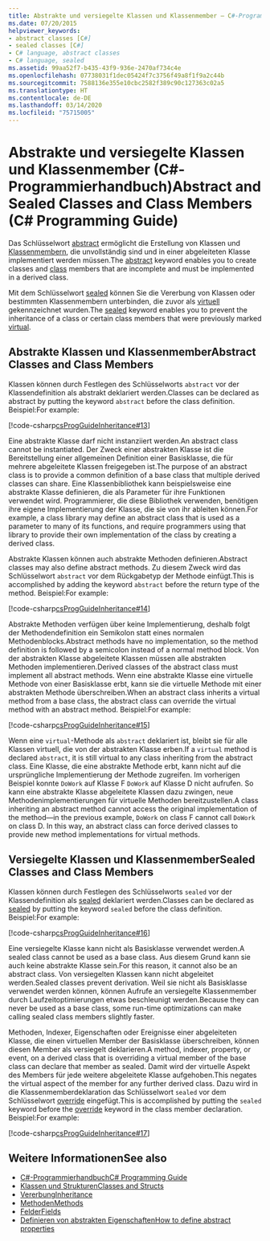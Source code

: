 ```yaml
---
title: Abstrakte und versiegelte Klassen und Klassenmember – C#-Programmierhandbuch
ms.date: 07/20/2015
helpviewer_keywords:
- abstract classes [C#]
- sealed classes [C#]
- C# language, abstract classes
- C# language, sealed
ms.assetid: 99aa52f7-b435-43f9-936e-2470af734c4e
ms.openlocfilehash: 07738031f1dec05424f7c3756f49a8f1f9a2c44b
ms.sourcegitcommit: 7588136e355e10cbc2582f389c90c127363c02a5
ms.translationtype: HT
ms.contentlocale: de-DE
ms.lasthandoff: 03/14/2020
ms.locfileid: "75715005"
---
```

# <a name="abstract-and-sealed-classes-and-class-members-c-programming-guide"></a><span data-ttu-id="b6834-102">Abstrakte und versiegelte Klassen und Klassenmember (C#-Programmierhandbuch)</span><span class="sxs-lookup"><span data-stu-id="b6834-102">Abstract and Sealed Classes and Class Members (C# Programming Guide)</span></span>
<span data-ttu-id="b6834-103">Das Schlüsselwort [abstract](../../language-reference/keywords/abstract.md) ermöglicht die Erstellung von Klassen und [Klassenmembern](../../language-reference/keywords/class.md), die unvollständig sind und in einer abgeleiteten Klasse implementiert werden müssen.</span><span class="sxs-lookup"><span data-stu-id="b6834-103">The [abstract](../../language-reference/keywords/abstract.md) keyword enables you to create classes and [class](../../language-reference/keywords/class.md) members that are incomplete and must be implemented in a derived class.</span></span>  
  
 <span data-ttu-id="b6834-104">Mit dem Schlüsselwort [sealed](../../language-reference/keywords/sealed.md) können Sie die Vererbung von Klassen oder bestimmten Klassenmembern unterbinden, die zuvor als [virtuell](../../language-reference/keywords/virtual.md) gekennzeichnet wurden.</span><span class="sxs-lookup"><span data-stu-id="b6834-104">The [sealed](../../language-reference/keywords/sealed.md) keyword enables you to prevent the inheritance of a class or certain class members that were previously marked [virtual](../../language-reference/keywords/virtual.md).</span></span>  
  
## <a name="abstract-classes-and-class-members"></a><span data-ttu-id="b6834-105">Abstrakte Klassen und Klassenmember</span><span class="sxs-lookup"><span data-stu-id="b6834-105">Abstract Classes and Class Members</span></span>  
 <span data-ttu-id="b6834-106">Klassen können durch Festlegen des Schlüsselworts `abstract` vor der Klassendefinition als abstrakt deklariert werden.</span><span class="sxs-lookup"><span data-stu-id="b6834-106">Classes can be declared as abstract by putting the keyword `abstract` before the class definition.</span></span> <span data-ttu-id="b6834-107">Beispiel:</span><span class="sxs-lookup"><span data-stu-id="b6834-107">For example:</span></span>  
  
 [!code-csharp[csProgGuideInheritance#13](~/samples/snippets/csharp/VS_Snippets_VBCSharp/csProgGuideInheritance/CS/Inheritance.cs#13)]  
  
 <span data-ttu-id="b6834-108">Eine abstrakte Klasse darf nicht instanziiert werden.</span><span class="sxs-lookup"><span data-stu-id="b6834-108">An abstract class cannot be instantiated.</span></span> <span data-ttu-id="b6834-109">Der Zweck einer abstrakten Klasse ist die Bereitstellung einer allgemeinen Definition einer Basisklasse, die für mehrere abgeleitete Klassen freigegeben ist.</span><span class="sxs-lookup"><span data-stu-id="b6834-109">The purpose of an abstract class is to provide a common definition of a base class that multiple derived classes can share.</span></span> <span data-ttu-id="b6834-110">Eine Klassenbibliothek kann beispielsweise eine abstrakte Klasse definieren, die als Parameter für ihre Funktionen verwendet wird. Programmierer, die diese Bibliothek verwenden, benötigen ihre eigene Implementierung der Klasse, die sie von ihr ableiten können.</span><span class="sxs-lookup"><span data-stu-id="b6834-110">For example, a class library may define an abstract class that is used as a parameter to many of its functions, and require programmers using that library to provide their own implementation of the class by creating a derived class.</span></span>  
  
 <span data-ttu-id="b6834-111">Abstrakte Klassen können auch abstrakte Methoden definieren.</span><span class="sxs-lookup"><span data-stu-id="b6834-111">Abstract classes may also define abstract methods.</span></span> <span data-ttu-id="b6834-112">Zu diesem Zweck wird das Schlüsselwort `abstract` vor dem Rückgabetyp der Methode einfügt.</span><span class="sxs-lookup"><span data-stu-id="b6834-112">This is accomplished by adding the keyword `abstract` before the return type of the method.</span></span> <span data-ttu-id="b6834-113">Beispiel:</span><span class="sxs-lookup"><span data-stu-id="b6834-113">For example:</span></span>  
  
 [!code-csharp[csProgGuideInheritance#14](~/samples/snippets/csharp/VS_Snippets_VBCSharp/csProgGuideInheritance/CS/Inheritance.cs#14)]  
  
 <span data-ttu-id="b6834-114">Abstrakte Methoden verfügen über keine Implementierung, deshalb folgt der Methodendefinition ein Semikolon statt eines normalen Methodenblocks.</span><span class="sxs-lookup"><span data-stu-id="b6834-114">Abstract methods have no implementation, so the method definition is followed by a semicolon instead of a normal method block.</span></span> <span data-ttu-id="b6834-115">Von der abstrakten Klasse abgeleitete Klassen müssen alle abstrakten Methoden implementieren.</span><span class="sxs-lookup"><span data-stu-id="b6834-115">Derived classes of the abstract class must implement all abstract methods.</span></span> <span data-ttu-id="b6834-116">Wenn eine abstrakte Klasse eine virtuelle Methode von einer Basisklasse erbt, kann sie die virtuelle Methode mit einer abstrakten Methode überschreiben.</span><span class="sxs-lookup"><span data-stu-id="b6834-116">When an abstract class inherits a virtual method from a base class, the abstract class can override the virtual method with an abstract method.</span></span> <span data-ttu-id="b6834-117">Beispiel:</span><span class="sxs-lookup"><span data-stu-id="b6834-117">For example:</span></span>  
  
 [!code-csharp[csProgGuideInheritance#15](~/samples/snippets/csharp/VS_Snippets_VBCSharp/csProgGuideInheritance/CS/Inheritance.cs#15)]  
  
 <span data-ttu-id="b6834-118">Wenn eine `virtual`-Methode als `abstract` deklariert ist, bleibt sie für alle Klassen virtuell, die von der abstrakten Klasse erben.</span><span class="sxs-lookup"><span data-stu-id="b6834-118">If a `virtual` method is declared `abstract`, it is still virtual to any class inheriting from the abstract class.</span></span> <span data-ttu-id="b6834-119">Eine Klasse, die eine abstrakte Methode erbt, kann nicht auf die ursprüngliche Implementierung der Methode zugreifen. Im vorherigen Beispiel konnte `DoWork` auf Klasse F `DoWork` auf Klasse D nicht aufrufen. So kann eine abstrakte Klasse abgeleitete Klassen dazu zwingen, neue Methodenimplementierungen für virtuelle Methoden bereitzustellen.</span><span class="sxs-lookup"><span data-stu-id="b6834-119">A class inheriting an abstract method cannot access the original implementation of the method—in the previous example, `DoWork` on class F cannot call `DoWork` on class D. In this way, an abstract class can force derived classes to provide new method implementations for virtual methods.</span></span>  
  
## <a name="sealed-classes-and-class-members"></a><span data-ttu-id="b6834-120">Versiegelte Klassen und Klassenmember</span><span class="sxs-lookup"><span data-stu-id="b6834-120">Sealed Classes and Class Members</span></span>  
 <span data-ttu-id="b6834-121">Klassen können durch Festlegen des Schlüsselworts `sealed` vor der Klassendefinition als [sealed](../../language-reference/keywords/sealed.md) deklariert werden.</span><span class="sxs-lookup"><span data-stu-id="b6834-121">Classes can be declared as [sealed](../../language-reference/keywords/sealed.md) by putting the keyword `sealed` before the class definition.</span></span> <span data-ttu-id="b6834-122">Beispiel:</span><span class="sxs-lookup"><span data-stu-id="b6834-122">For example:</span></span>  
  
 [!code-csharp[csProgGuideInheritance#16](~/samples/snippets/csharp/VS_Snippets_VBCSharp/csProgGuideInheritance/CS/Inheritance.cs#16)]  
  
 <span data-ttu-id="b6834-123">Eine versiegelte Klasse kann nicht als Basisklasse verwendet werden.</span><span class="sxs-lookup"><span data-stu-id="b6834-123">A sealed class cannot be used as a base class.</span></span> <span data-ttu-id="b6834-124">Aus diesem Grund kann sie auch keine abstrakte Klasse sein.</span><span class="sxs-lookup"><span data-stu-id="b6834-124">For this reason, it cannot also be an abstract class.</span></span> <span data-ttu-id="b6834-125">Von versiegelten Klassen kann nicht abgeleitet werden.</span><span class="sxs-lookup"><span data-stu-id="b6834-125">Sealed classes prevent derivation.</span></span> <span data-ttu-id="b6834-126">Weil sie nicht als Basisklasse verwendet werden können, können Aufrufe an versiegelte Klassenmember durch Laufzeitoptimierungen etwas beschleunigt werden.</span><span class="sxs-lookup"><span data-stu-id="b6834-126">Because they can never be used as a base class, some run-time optimizations can make calling sealed class members slightly faster.</span></span>  
  
 <span data-ttu-id="b6834-127">Methoden, Indexer, Eigenschaften oder Ereignisse einer abgeleiteten Klasse, die einen virtuellen Member der Basisklasse überschreiben, können diesen Member als versiegelt deklarieren.</span><span class="sxs-lookup"><span data-stu-id="b6834-127">A method, indexer, property, or event, on a derived class that is overriding a virtual member of the base class can declare that member as sealed.</span></span> <span data-ttu-id="b6834-128">Damit wird der virtuelle Aspekt des Members für jede weitere abgeleitete Klasse aufgehoben.</span><span class="sxs-lookup"><span data-stu-id="b6834-128">This negates the virtual aspect of the member for any further derived class.</span></span> <span data-ttu-id="b6834-129">Dazu wird in die Klassenmemberdeklaration das Schlüsselwort `sealed` vor dem Schlüsselwort [override](../../language-reference/keywords/override.md) eingefügt.</span><span class="sxs-lookup"><span data-stu-id="b6834-129">This is accomplished by putting the `sealed` keyword before the [override](../../language-reference/keywords/override.md) keyword in the class member declaration.</span></span> <span data-ttu-id="b6834-130">Beispiel:</span><span class="sxs-lookup"><span data-stu-id="b6834-130">For example:</span></span>  
  
 [!code-csharp[csProgGuideInheritance#17](~/samples/snippets/csharp/VS_Snippets_VBCSharp/csProgGuideInheritance/CS/Inheritance.cs#17)]  
  
## <a name="see-also"></a><span data-ttu-id="b6834-131">Weitere Informationen</span><span class="sxs-lookup"><span data-stu-id="b6834-131">See also</span></span>

- [<span data-ttu-id="b6834-132">C#-Programmierhandbuch</span><span class="sxs-lookup"><span data-stu-id="b6834-132">C# Programming Guide</span></span>](../index.md)
- [<span data-ttu-id="b6834-133">Klassen und Strukturen</span><span class="sxs-lookup"><span data-stu-id="b6834-133">Classes and Structs</span></span>](./index.md)
- [<span data-ttu-id="b6834-134">Vererbung</span><span class="sxs-lookup"><span data-stu-id="b6834-134">Inheritance</span></span>](./inheritance.md)
- [<span data-ttu-id="b6834-135">Methoden</span><span class="sxs-lookup"><span data-stu-id="b6834-135">Methods</span></span>](./methods.md)
- [<span data-ttu-id="b6834-136">Felder</span><span class="sxs-lookup"><span data-stu-id="b6834-136">Fields</span></span>](./fields.md)
- [<span data-ttu-id="b6834-137">Definieren von abstrakten Eigenschaften</span><span class="sxs-lookup"><span data-stu-id="b6834-137">How to define abstract properties</span></span>](./how-to-define-abstract-properties.md)
